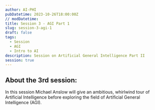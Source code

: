 ```yaml
---
author: AI-PHI
pubDatetime: 2023-10-26T18:00:00Z
// modDatetime:
title: Session 3 - AGI Part 1
slug: session-3-agi-1
draft: false
tags:
  - Session
  - AGI
  - Intro to AI
description: Session on Artificial General Intelligence Part II
session: true
---
```


## About the 3rd session:

In this session Michael Anslow will give an ambitious, whirlwind tour of Artificial Intelligence before exploring the field of Artificial General Intelligence (AGI).